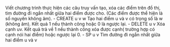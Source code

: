 Viết chương trình thực hiện các câu truy vấn tạo, xóa các điểm trên đồ thị, tìm đường đi ngắn nhất giữa hai điểm được cho.
(Các điểm được thể hiện là số nguyên không âm).
	- CREATE u v w
		Tạo hai điểm u và v có trọng số là w (không âm).
		Kết quả 1 nếu thành công hoặc 0 là ngược lại.
	- DELETE u v
		Xóa cạnh uv. 
		Kết quả trả về 1 nếu thành công xóa được cạnh( trường hợp có cạnh nói hai điểm) hoặc ngược lại 0.
	- SP u v
		Tìm đường đi ngắn nhất giữa hai điểm u và v
